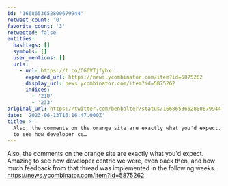 ```yaml
---
id: '1668653652800679944'
retweet_count: '0'
favorite_count: '3'
retweeted: false
entities:
  hashtags: []
  symbols: []
  user_mentions: []
  urls:
    - url: https://t.co/CG6VTjfyhx
      expanded_url: https://news.ycombinator.com/item?id=5875262
      display_url: news.ycombinator.com/item?id=5875262
      indices:
        - '210'
        - '233'
original_url: https://twitter.com/benbalter/status/1668653652800679944
date: '2023-06-13T16:16:47.000Z'
title: >-
  Also, the comments on the orange site are exactly what you'd expect. Amazing
  to see how developer ce…
---
```


Also, the comments on the orange site are exactly what you'd expect. Amazing to see how developer centric we were, even back then, and how much feedback from that thread was implemented in the following weeks. https://news.ycombinator.com/item?id=5875262